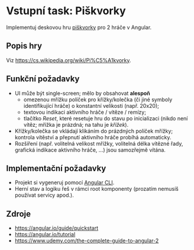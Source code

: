 # Vstupní task: Piškvorky

Implementuj deskovou hru [piškvorky](https://cs.wikipedia.org/wiki/Pi%C5%A1kvorky) pro 2 hráče v Angular.

## Popis hry

Viz https://cs.wikipedia.org/wiki/Pi%C5%A1kvorky.

## Funkční požadavky

- UI může být single-screen; mělo by obsahovat **alespoň**
  - omezenou mřížku políček pro křížky/kolečka (či jiné symboly identifikující hráče) o konstantní velikosti (např. 20x20);
  - textovou indikaci aktivního hráče / vítěze / remízy;
  - tlačítko *Reset*, které resetuje hru do stavu po inicializaci (nikdo není vítěz; mřížka je prázdná; na tahu je *křížek*).
- Křížky/kolečka se vkládají klikáním do prázdných políček mřížky; kontrola vítěství a přepnutí aktivního hráče probíhá automaticky.
- Rozšíření (např. volitelná velikost mřížky, volitelná délka vítězné řady, grafická indikace aktivního hráče, ...) jsou samozřejmě vítána.

## Implementační požadavky

- Projekt si vygeneruj pomocí [Angular CLI](https://cli.angular.io/).
- Herní stav a logiku řeš v rámci root komponenty (prozatím nemusíš používat servicy apod.).

## Zdroje

- https://angular.io/guide/quickstart
- https://angular.io/tutorial
- https://www.udemy.com/the-complete-guide-to-angular-2
